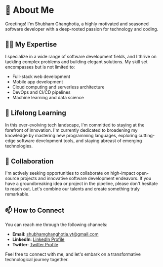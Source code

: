 # 👋 About Me

Greetings! I'm Shubham Ghanghotia, a highly motivated and seasoned software developer with a deep-rooted passion for technology and coding.

## 👨‍💻 My Expertise

I specialize in a wide range of software development fields, and I thrive on tackling complex problems and building elegant solutions. My skill set encompasses but is not limited to:

- Full-stack web development
- Mobile app development
- Cloud computing and serverless architecture
- DevOps and CI/CD pipelines
- Machine learning and data science

## 🌱 Lifelong Learning

In this ever-evolving tech landscape, I'm committed to staying at the forefront of innovation. I'm currently dedicated to broadening my knowledge by mastering new programming languages, exploring cutting-edge software development tools, and staying abreast of emerging technologies.

## 💼 Collaboration

I'm actively seeking opportunities to collaborate on high-impact open-source projects and innovative software development endeavors. If you have a groundbreaking idea or project in the pipeline, please don't hesitate to reach out. Let's combine our talents and create something truly remarkable.

## 📫 How to Connect

You can reach me through the following channels:

- **Email**: [shubhamghanghotia.yt@gmail.com](mailto:shubhamghanghotia.yt@gmail.com)
- **LinkedIn**: [LinkedIn Profile](https://www.linkedin.com/in/shubhamghanghotiayt)
- **Twitter**: [Twitter Profile](https://twitter.com/shubham_yt)

Feel free to connect with me, and let's embark on a transformative technological journey together.

<!---
softgenicsShubham/softgenicsShubham is a ✨ special ✨ repository because its `README.md` (this file) appears on your GitHub profile. You can click the Preview link to take a look at your changes.
-->

